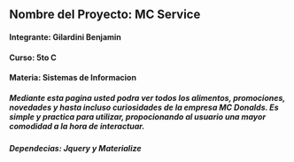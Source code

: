 ## Nombre del Proyecto: MC Service
#### Integrante: Gilardini Benjamin
#### Curso: 5to C
#### Materia: Sistemas de Informacion
##### Mediante esta pagina usted podra ver todos los alimentos, promociones, novedades y hasta incluso curiosidades de la empresa MC Donalds. Es simple y practica para utilizar, propocionando al usuario una mayor comodidad a la hora de interactuar.
##### Dependecias: Jquery y Materialize


